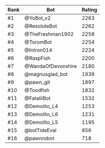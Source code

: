 Rank|Bot|Rating
---|---|---
#1|@YoBot_v2|2263
#2|@ResoluteBot|2262
#3|@TheFreshman1902|2258
#4|@ToromBot|2254
#5|@Intron014|2224
#6|@RaspFish|2200
#7|@WandaOfDevonshire|2180
#8|@magnusglad_bot|1939
#9|@pawn_git|1897
#10|@Toodfish|1832
#11|@FataliiBot|1532
#12|@Demolito_L4|1253
#13|@Demolito_L6|1231
#14|@Demolito_L5|1195
#15|@botTideEval|856
#16|@pawnrobot|718
